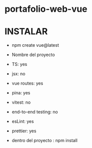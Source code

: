# portafolio-web-vue

# INSTALAR
- npm create vue@latest

- Nombre del proyecto
- TS: yes
- jsx: no
- vue routes: yes
- pina: yes
- vitest: no
- end-to-end testing: no
- esLint: yes
- prettier: yes

- dentro del proyecto : npm install
```
